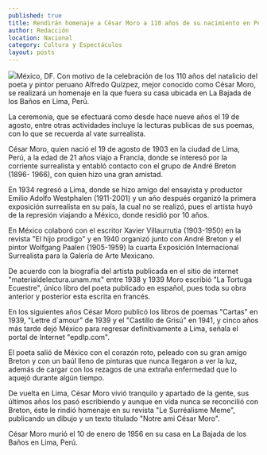 ```yaml
---
published: true
title: Rendirán homenaje a César Moro a 110 años de su nacimiento en Perú
author: Redacción
location: Nacional
category: Cultura y Espectáculos
layout: posts
---
```



![](http://i.imgur.com/xjoX2bvm.jpg)México, DF. Con motivo de la celebración de los 110 años del natalicio del poeta y pintor peruano Alfredo Quízpez, mejor conocido como César Moro, se realizará un homenaje en la que fuera su casa ubicada en La Bajada de los Baños en Lima, Perú.

La ceremonia, que se efectuará como desde hace nueve años el 19 de agosto, entre otras actividades incluye la lecturas publicas de sus poemas, con lo que se recuerda al vate surrealista.

César Moro, quien nació el 19 de agosto de 1903 en la ciudad de Lima, Perú, a la edad de 21 años viajo a Francia, donde se interesó por la corriente surrealista y entabló contacto con el grupo de André Breton (1896- 1966), con quien hizo una gran amistad.

En 1934 regresó a Lima, donde se hizo amigo del ensayista y productor Emilio Adolfo Westphalen (1911-2001) y un año después organizó la primera exposición surrealista en su país, la cual no se realizó, pues el artista huyó de la represión viajando a México, donde residió por 10 años.

En México colaboró con el escritor Xavier Villaurrutia (1903-1950) en la revista "El hijo prodigo" y en 1940 organizó junto con André Breton y el pintor Wolfgang Paalen (1905-1959) la cuarta Exposición Internacional Surrealista para la Galería de Arte Mexicano.

De acuerdo con la biografía del artista publicada en el sitio de internet "materialdelectura.unam.mx" entre 1938 y 1939 Moro escribió "La Tortuga Ecuestre", único libro del poeta publicado en español, pues toda su obra anterior y posterior esta escrita en francés.

En los siguientes años César Moro publicó los libros de poemas "Cartas" en 1939, "Lettre d´amour" de 1939 y el "Castillo de Grisú" en 1941, y cinco años más tarde dejó México para regresar definitivamente a Lima, señala el portal de Internet "epdlp.com".

El poeta salió de México con el corazón roto, peleado con su gran amigo Breton y con un baúl lleno de pinturas que nunca llegaron a ver la luz, además de cargar con los rezagos de una extraña enfermedad que lo aquejó durante algún tiempo.

De vuelta en Lima, César Moro vivió tranquilo y apartado de la gente, sus últimos años los pasó escribiendo y aunque en vida nunca se reconcilió con Breton, éste le rindió homenaje en su revista "Le Surréalisme Meme", publicando un dibujo y un texto titulado "Notre ami César Moro".

César Moro murió el 10 de enero de 1956 en su casa en La Bajada de los Baños en Lima, Perú.
